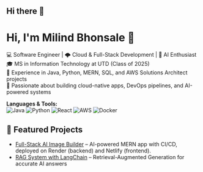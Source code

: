 ## Hi there 👋

<!--
**Billy-Flowers/Billy-Flowers** is a ✨ _special_ ✨ repository because its `README.md` (this file) appears on your GitHub profile.

Here are some ideas to get you started:

- 🔭 I’m currently working on ...
- 🌱 I’m currently learning ...
- 👯 I’m looking to collaborate on ...
- 🤔 I’m looking for help with ...
- 💬 Ask me about ...
- 📫 How to reach me: ...
- 😄 Pronouns: ...
- ⚡ Fun fact: ...
-->
# Hi, I'm Milind Bhonsale 👋  
💻 Software Engineer | 🌩️ Cloud & Full-Stack Development | 🤖 AI Enthusiast  
🎓 MS in Information Technology at UTD (Class of 2025)  
🌟 Experience in Java, Python, MERN, SQL, and AWS Solutions Architect projects  
🚀 Passionate about building cloud-native apps, DevOps pipelines, and AI-powered systems  

**Languages & Tools:**  
![Java](https://img.shields.io/badge/Java-orange?style=for-the-badge&logo=java&logoColor=white)
![Python](https://img.shields.io/badge/Python-blue?style=for-the-badge&logo=python&logoColor=white)
![React](https://img.shields.io/badge/React-20232A?style=for-the-badge&logo=react&logoColor=61DAFB)
![AWS](https://img.shields.io/badge/AWS-%23FF9900?style=for-the-badge&logo=amazon-aws&logoColor=white)
![Docker](https://img.shields.io/badge/Docker-%230db7ed?style=for-the-badge&logo=docker&logoColor=white)

## 🚀 Featured Projects  
- [Full-Stack AI Image Builder](https://github.com/Billy-Flowers/AI-Image-Builder) – AI-powered MERN app with CI/CD, deployed on Render (backend) and Netlify (frontend). 
- [RAG System with LangChain](https://github.com/Billy-Flowers/RAG-System) –  Retrieval-Augmented Generation for accurate AI answers

<!-- ##📫 Connect with me:  
[LinkedIn](https://www.linkedin.com/in/milind-bhonsale/) | [Portfolio](https://yourportfolio.com) | [Email](mailto:youremail@domain.com)
-->


